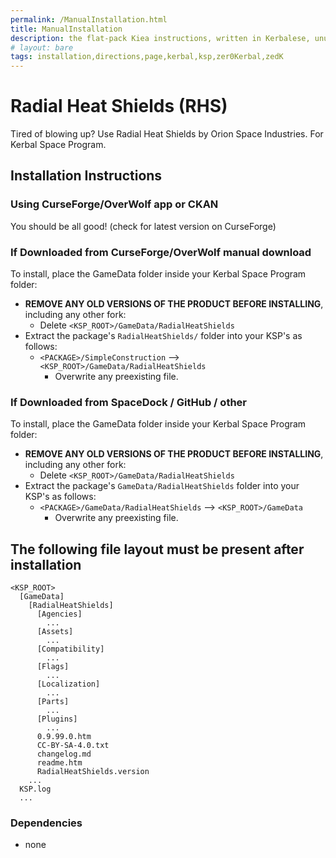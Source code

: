 ```yaml
---
permalink: /ManualInstallation.html
title: ManualInstallation
description: the flat-pack Kiea instructions, written in Kerbalese, unusally present
# layout: bare
tags: installation,directions,page,kerbal,ksp,zer0Kerbal,zedK
---
```


<!-- ManualInstallation.md v1.1.1.0
Radial Heat Shields (RHS)
created: 01 Oct 2019
updated: 27 Mar 2022 -->

<!-- based upon work by Lisias -->

# Radial Heat Shields (RHS)

Tired of blowing up? Use Radial Heat Shields by Orion Space Industries. For Kerbal Space Program.

## Installation Instructions

### Using CurseForge/OverWolf app or CKAN

You should be all good! (check for latest version on CurseForge)

### If Downloaded from CurseForge/OverWolf manual download

To install, place the GameData folder inside your Kerbal Space Program folder:

* **REMOVE ANY OLD VERSIONS OF THE PRODUCT BEFORE INSTALLING**, including any other fork:
  * Delete `<KSP_ROOT>/GameData/RadialHeatShields`
* Extract the package's `RadialHeatShields/` folder into your KSP's as follows:
  * `<PACKAGE>/SimpleConstruction` --> `<KSP_ROOT>/GameData/RadialHeatShields`
    * Overwrite any preexisting file.

### If Downloaded from SpaceDock / GitHub / other

To install, place the GameData folder inside your Kerbal Space Program folder:

* **REMOVE ANY OLD VERSIONS OF THE PRODUCT BEFORE INSTALLING**, including any other fork:
  * Delete `<KSP_ROOT>/GameData/RadialHeatShields`
* Extract the package's `GameData/RadialHeatShields` folder into your KSP's as follows:
  * `<PACKAGE>/GameData/RadialHeatShields` --> `<KSP_ROOT>/GameData`
    * Overwrite any preexisting file.

## The following file layout must be present after installation

```
<KSP_ROOT>
  [GameData]
    [RadialHeatShields]
      [Agencies]
        ...
      [Assets]
        ...
      [Compatibility]
        ...
      [Flags]
        ...
      [Localization]
        ...
      [Parts]
        ...
      [Plugins]
        ...
      0.9.99.0.htm
      CC-BY-SA-4.0.txt
      changelog.md
      readme.htm
      RadialHeatShields.version
    ...
  KSP.log
  ...
```

### Dependencies

* none
